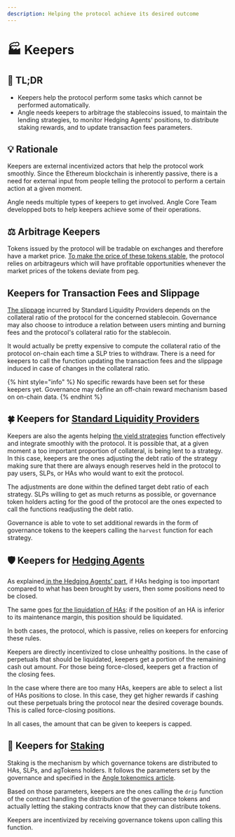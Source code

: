 ```yaml
---
description: Helping the protocol achieve its desired outcome
---
```


# 🏭 Keepers

## 🔎 TL;DR

- Keepers help the protocol perform some tasks which cannot be performed automatically.
- Angle needs keepers to arbitrage the stablecoins issued, to maintain the lending strategies, to monitor Hedging Agents' positions, to distribute staking rewards, and to update transaction fees parameters.

## 💡 Rationale

Keepers are external incentivized actors that help the protocol work smoothly. Since the Ethereum blockchain is inherently passive, there is a need for external input from people telling the protocol to perform a certain action at a given moment.

Angle needs multiple types of keepers to get involved. Angle Core Team developped bots to help keepers achieve some of their operations.

## ⚖️ Arbitrage Keepers

Tokens issued by the protocol will be tradable on exchanges and therefore have a market price. [To make the price of these tokens stable](stable-seekers/#stability), the protocol relies on arbitrageurs which will have profitable opportunities whenever the market prices of the tokens deviate from peg.

## Keepers for Transaction Fees and Slippage

[The slippage](standard-liquidity-providers/#slippage) incurred by Standard Liquidity Providers depends on the collateral ratio of the protocol for the concerned stablecoin. Governance may also choose to introduce a relation between users minting and burning fees and the protocol's collateral ratio for the stablecoin.

It would actually be pretty expensive to compute the collateral ratio of the protocol on-chain each time a SLP tries to withdraw. There is a need for keepers to call the function updating the transaction fees and the slippage induced in case of changes in the collateral ratio.

{% hint style="info" %}
No specific rewards have been set for these keepers yet. Governance may define an off-chain reward mechanism based on on-chain data.
{% endhint %}

## 🍀 Keepers for [Standard Liquidity Providers](standard-liquidity-providers/)

Keepers are also the agents helping [the yield strategies](lending.md) function effectively and integrate smoothly with the protocol. It is possible that, at a given moment a too important proportion of collateral, is being lent to a strategy. In this case, keepers are the ones adjusting the debt ratio of the strategy making sure that there are always enough reserves held in the protocol to pay users, SLPs, or HAs who would want to exit the protocol.

The adjustments are done within the defined target debt ratio of each strategy. SLPs willing to get as much returns as possible, or governance token holders acting for the good of the protocol are the ones expected to call the functions readjusting the debt ratio.

Governance is able to vote to set additional rewards in the form of governance tokens to the keepers calling the `harvest` function for each strategy.

## 🛡️ Keepers for [Hedging Agents](hedging-agents/)

As explained[ in the Hedging Agents' part](hedging-agents/faq-ha.md#what-happens-if-there-are-too-many-has-with-respect-to-the-amount-to-cover-from-the-protocol), if HAs hedging is too important compared to what has been brought by users, then some positions need to be closed.

The same goes [for the liquidation of HAs](hedging-agents/#price-decrease-scenario): if the position of an HA is inferior to its maintenance margin, this position should be liquidated.

In both cases, the protocol, which is passive, relies on keepers for enforcing these rules.

Keepers are directly incentivized to close unhealthy positions. In the case of perpetuals that should be liquidated, keepers get a portion of the remaining cash out amount. For those being force-closed, keepers get a fraction of the closing fees.

In the case where there are too many HAs, keepers are able to select a list of HAs positions to close. In this case, they get higher rewards if cashing out these perpetuals bring the protocol near the desired coverage bounds. This is called force-closing positions.

In all cases, the amount that can be given to keepers is capped.

## 🎁 Keepers for [Staking](other-aspects/staking.md)

Staking is the mechanism by which governance tokens are distributed to HAs, SLPs, and agTokens holders. It follows the parameters set by the governance and specified in the [Angle tokenomics article](https://blog.angle.money/angle-protocol-tokenomics-29ea8b7bf001).

Based on those parameters, keepers are the ones calling the `drip` function of the contract handling the distribution of the governance tokens and actually letting the staking contracts know that they can distribute tokens.

Keepers are incentivized by receiving governance tokens upon calling this function.
